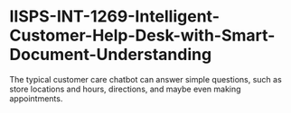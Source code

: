 # IISPS-INT-1269-Intelligent-Customer-Help-Desk-with-Smart-Document-Understanding
The typical customer care chatbot can answer simple questions, such as store locations and hours, directions, and maybe even making appointments.
